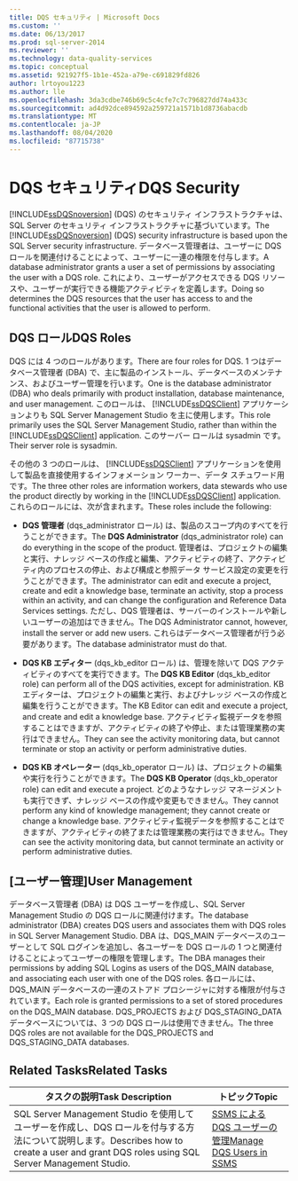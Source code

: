 ```yaml
---
title: DQS セキュリティ | Microsoft Docs
ms.custom: ''
ms.date: 06/13/2017
ms.prod: sql-server-2014
ms.reviewer: ''
ms.technology: data-quality-services
ms.topic: conceptual
ms.assetid: 921927f5-1b1e-452a-a79e-c691829fd826
author: lrtoyou1223
ms.author: lle
ms.openlocfilehash: 3da3cdbe746b69c5c4cfe7c7c796827dd74a433c
ms.sourcegitcommit: ad4d92dce894592a259721a1571b1d8736abacdb
ms.translationtype: MT
ms.contentlocale: ja-JP
ms.lasthandoff: 08/04/2020
ms.locfileid: "87715738"
---
```

# <a name="dqs-security"></a><span data-ttu-id="0f8af-102">DQS セキュリティ</span><span class="sxs-lookup"><span data-stu-id="0f8af-102">DQS Security</span></span>
  <span data-ttu-id="0f8af-103">[!INCLUDE[ssDQSnoversion](../includes/ssdqsnoversion-md.md)] (DQS) のセキュリティ インフラストラクチャは、SQL Server のセキュリティ インフラストラクチャに基づいています。</span><span class="sxs-lookup"><span data-stu-id="0f8af-103">The [!INCLUDE[ssDQSnoversion](../includes/ssdqsnoversion-md.md)] (DQS) security infrastructure is based upon the SQL Server security infrastructure.</span></span> <span data-ttu-id="0f8af-104">データベース管理者は、ユーザーに DQS ロールを関連付けることによって、ユーザーに一連の権限を付与します。</span><span class="sxs-lookup"><span data-stu-id="0f8af-104">A database administrator grants a user a set of permissions by associating the user with a DQS role.</span></span> <span data-ttu-id="0f8af-105">これにより、ユーザーがアクセスできる DQS リソースや、ユーザーが実行できる機能アクティビティを定義します。</span><span class="sxs-lookup"><span data-stu-id="0f8af-105">Doing so determines the DQS resources that the user has access to and the functional activities that the user is allowed to perform.</span></span>  
  
## <a name="dqs-roles"></a><span data-ttu-id="0f8af-106">DQS ロール</span><span class="sxs-lookup"><span data-stu-id="0f8af-106">DQS Roles</span></span>  
 <span data-ttu-id="0f8af-107">DQS には 4 つのロールがあります。</span><span class="sxs-lookup"><span data-stu-id="0f8af-107">There are four roles for DQS.</span></span> <span data-ttu-id="0f8af-108">1 つはデータベース管理者 (DBA) で、主に製品のインストール、データベースのメンテナンス、およびユーザー管理を行います。</span><span class="sxs-lookup"><span data-stu-id="0f8af-108">One is the database administrator (DBA) who deals primarily with product installation, database maintenance, and user management.</span></span> <span data-ttu-id="0f8af-109">このロールは、 [!INCLUDE[ssDQSClient](../includes/ssdqsclient-md.md)] アプリケーションよりも SQL Server Management Studio を主に使用します。</span><span class="sxs-lookup"><span data-stu-id="0f8af-109">This role primarily uses the SQL Server Management Studio, rather than within the [!INCLUDE[ssDQSClient](../includes/ssdqsclient-md.md)] application.</span></span> <span data-ttu-id="0f8af-110">このサーバー ロールは sysadmin です。</span><span class="sxs-lookup"><span data-stu-id="0f8af-110">Their server role is sysadmin.</span></span>  
  
 <span data-ttu-id="0f8af-111">その他の 3 つのロールは、 [!INCLUDE[ssDQSClient](../includes/ssdqsclient-md.md)] アプリケーションを使用して製品を直接使用するインフォメーション ワーカー、データ スチュワード用です。</span><span class="sxs-lookup"><span data-stu-id="0f8af-111">The three other roles are information workers, data stewards who use the product directly by working in the [!INCLUDE[ssDQSClient](../includes/ssdqsclient-md.md)] application.</span></span> <span data-ttu-id="0f8af-112">これらのロールには、次が含まれます。</span><span class="sxs-lookup"><span data-stu-id="0f8af-112">These roles include the following:</span></span>  
  
-   <span data-ttu-id="0f8af-113">**DQS 管理者** (dqs_administrator ロール) は、製品のスコープ内のすべてを行うことができます。</span><span class="sxs-lookup"><span data-stu-id="0f8af-113">The **DQS Administrator** (dqs_administrator role) can do everything in the scope of the product.</span></span> <span data-ttu-id="0f8af-114">管理者は、プロジェクトの編集と実行、ナレッジ ベースの作成と編集、アクティビティの終了、アクティビティ内のプロセスの停止、および構成と参照データ サービス設定の変更を行うことができます。</span><span class="sxs-lookup"><span data-stu-id="0f8af-114">The administrator can edit and execute a project, create and edit a knowledge base, terminate an activity, stop a process within an activity, and can change the configuration and Reference Data Services settings.</span></span> <span data-ttu-id="0f8af-115">ただし、DQS 管理者は、サーバーのインストールや新しいユーザーの追加はできません。</span><span class="sxs-lookup"><span data-stu-id="0f8af-115">The DQS Administrator cannot, however, install the server or add new users.</span></span> <span data-ttu-id="0f8af-116">これらはデータベース管理者が行う必要があります。</span><span class="sxs-lookup"><span data-stu-id="0f8af-116">The database administrator must do that.</span></span>  
  
-   <span data-ttu-id="0f8af-117">**DQS KB エディター** (dqs_kb_editor ロール) は、管理を除いて DQS アクティビティのすべてを実行できます。</span><span class="sxs-lookup"><span data-stu-id="0f8af-117">The **DQS KB Editor** (dqs_kb_editor role) can perform all of the DQS activities, except for administration.</span></span> <span data-ttu-id="0f8af-118">KB エディターは、プロジェクトの編集と実行、およびナレッジ ベースの作成と編集を行うことができます。</span><span class="sxs-lookup"><span data-stu-id="0f8af-118">The KB Editor can edit and execute a project, and create and edit a knowledge base.</span></span> <span data-ttu-id="0f8af-119">アクティビティ監視データを参照することはできますが、アクティビティの終了や停止、または管理業務の実行はできません。</span><span class="sxs-lookup"><span data-stu-id="0f8af-119">They can see the activity monitoring data, but cannot terminate or stop an activity or perform administrative duties.</span></span>  
  
-   <span data-ttu-id="0f8af-120">**DQS KB オペレーター** (dqs_kb_operator ロール) は、プロジェクトの編集や実行を行うことができます。</span><span class="sxs-lookup"><span data-stu-id="0f8af-120">The **DQS KB Operator** (dqs_kb_operator role) can edit and execute a project.</span></span> <span data-ttu-id="0f8af-121">どのようなナレッジ マネージメントも実行できず、ナレッジ ベースの作成や変更もできません。</span><span class="sxs-lookup"><span data-stu-id="0f8af-121">They cannot perform any kind of knowledge management; they cannot create or change a knowledge base.</span></span> <span data-ttu-id="0f8af-122">アクティビティ監視データを参照することはできますが、アクティビティの終了または管理業務の実行はできません。</span><span class="sxs-lookup"><span data-stu-id="0f8af-122">They can see the activity monitoring data, but cannot terminate an activity or perform administrative duties.</span></span>  
  
## <a name="user-management"></a><span data-ttu-id="0f8af-123">[ユーザー管理]</span><span class="sxs-lookup"><span data-stu-id="0f8af-123">User Management</span></span>  
 <span data-ttu-id="0f8af-124">データベース管理者 (DBA) は DQS ユーザーを作成し、SQL Server Management Studio の DQS ロールに関連付けます。</span><span class="sxs-lookup"><span data-stu-id="0f8af-124">The database administrator (DBA) creates DQS users and associates them with DQS roles in SQL Server Management Studio.</span></span> <span data-ttu-id="0f8af-125">DBA は、DQS_MAIN データベースのユーザーとして SQL ログインを追加し、各ユーザーを DQS ロールの 1 つと関連付けることによってユーザーの権限を管理します。</span><span class="sxs-lookup"><span data-stu-id="0f8af-125">The DBA manages their permissions by adding SQL Logins as users of the DQS_MAIN database, and associating each user with one of the DQS roles.</span></span> <span data-ttu-id="0f8af-126">各ロールには、DQS_MAIN データベースの一連のストアド プロシージャに対する権限が付与されています。</span><span class="sxs-lookup"><span data-stu-id="0f8af-126">Each role is granted permissions to a set of stored procedures on the DQS_MAIN database.</span></span> <span data-ttu-id="0f8af-127">DQS_PROJECTS および DQS_STAGING_DATA データベースについては、3 つの DQS ロールは使用できません。</span><span class="sxs-lookup"><span data-stu-id="0f8af-127">The three DQS roles are not available for the DQS_PROJECTS and DQS_STAGING_DATA databases.</span></span>  
  
## <a name="related-tasks"></a><span data-ttu-id="0f8af-128">Related Tasks</span><span class="sxs-lookup"><span data-stu-id="0f8af-128">Related Tasks</span></span>  
  
|<span data-ttu-id="0f8af-129">タスクの説明</span><span class="sxs-lookup"><span data-stu-id="0f8af-129">Task Description</span></span>|<span data-ttu-id="0f8af-130">トピック</span><span class="sxs-lookup"><span data-stu-id="0f8af-130">Topic</span></span>|  
|----------------------|-----------|  
|<span data-ttu-id="0f8af-131">SQL Server Management Studio を使用してユーザーを作成し、DQS ロールを付与する方法について説明します。</span><span class="sxs-lookup"><span data-stu-id="0f8af-131">Describes how to create a user and grant DQS roles using SQL Server Management Studio.</span></span>|[<span data-ttu-id="0f8af-132">SSMS による DQS ユーザーの管理</span><span class="sxs-lookup"><span data-stu-id="0f8af-132">Manage DQS Users in SSMS</span></span>](../../2014/data-quality-services/manage-dqs-users-in-ssms.md)|  
  
  
